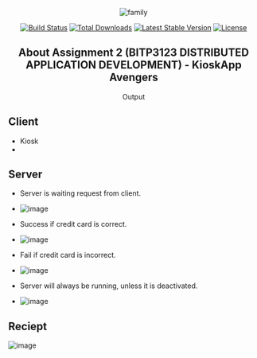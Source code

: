 <div align="center">

![family](https://user-images.githubusercontent.com/44885554/115838577-69892f00-a44c-11eb-9bd0-87b2f23cb272.png)

<p align="center">
<a href="https://travis-ci.org/laravel/framework"><img src="https://travis-ci.org/laravel/framework.svg" alt="Build Status"></a>
<a href="https://packagist.org/packages/laravel/framework"><img src="https://poser.pugx.org/laravel/framework/d/total.svg" alt="Total Downloads"></a>
<a href="https://packagist.org/packages/laravel/framework"><img src="https://poser.pugx.org/laravel/framework/v/stable.svg" alt="Latest Stable Version"></a>
<a href="https://packagist.org/packages/laravel/framework"><img src="https://poser.pugx.org/laravel/framework/license.svg" alt="License"></a>
</p>

## About Assignment 2 (BITP3123 DISTRIBUTED APPLICATION DEVELOPMENT) - KioskApp Avengers

Output

</div>

## Client

- Kiosk
- 

## Server

- Server is waiting request from client.
- ![image](https://user-images.githubusercontent.com/44885554/115838752-96d5dd00-a44c-11eb-9c29-7f117699a1a3.png)

- Success if credit card is correct.
- ![image](https://user-images.githubusercontent.com/44885554/115839174-f8964700-a44c-11eb-8c04-814b6ad36395.png)

- Fail if credit card is incorrect.
- ![image](https://user-images.githubusercontent.com/44885554/115839029-d43a6a80-a44c-11eb-98ed-ea4cdcc9d26d.png)

- Server will always be running, unless it is deactivated.
- ![image](https://user-images.githubusercontent.com/44885554/115839330-1cf22380-a44d-11eb-87a1-026027f31dea.png)

## Reciept

![image](https://user-images.githubusercontent.com/44885554/115841369-4c099480-a44f-11eb-9cc5-a53d30d4ed57.png)
